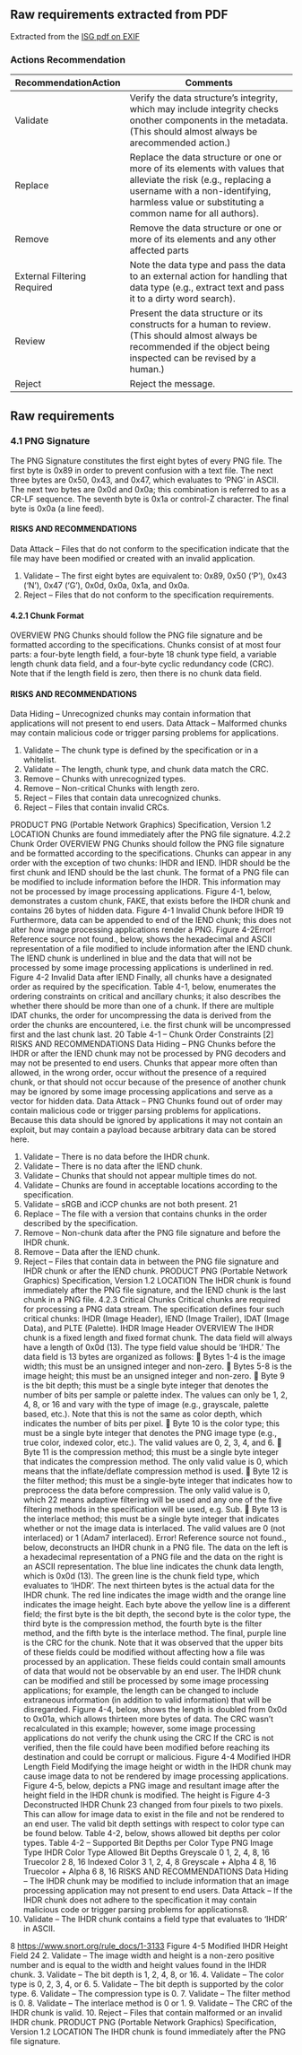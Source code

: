 ## Raw requirements extracted from PDF

Extracted from the [ISG pdf on EXIF](original-docs/CTR-U-OO-108403-18.pdf)

### Actions Recommendation


| RecommendationAction |  Comments |
|----------------------|-----------|
| Validate | Verify the data structure’s integrity, which may include integrity checks onother components in the metadata. (This should almost always be arecommended action.)
| Replace | Replace the data structure or one or more of its elements with values that alleviate the risk (e.g., replacing a username with a non-identifying, harmless value or substituting a common name for all authors). |
| Remove | Remove the data structure or one or more of its elements and any other affected parts |
| External Filtering Required | Note the data type and pass the data to an external action for handling that data type (e.g., extract text and pass it to a dirty word search). |
| Review | Present the data structure or its constructs for a human to review. (This should almost always be recommended if the object being inspected can be revised by a human.) |
| Reject | Reject the message. |


## Raw requirements

### 4.1 PNG Signature

The PNG Signature constitutes the first eight bytes of every PNG file. The first byte is
0x89 in order to prevent confusion with a text file. The next three bytes are 0x50, 0x43,
and 0x47, which evaluates to ‘PNG’ in ASCII. The next two bytes are 0x0d and 0x0a; this
combination is referred to as a CR-LF sequence. The seventh byte is 0x1a or control-Z
character. The final byte is 0x0a (a line feed).

#### RISKS AND RECOMMENDATIONS

Data Attack – Files that do not conform to the specification indicate that the file may
have been modified or created with an invalid application.

1. Validate – The first eight bytes are equivalent to: 0x89, 0x50 (‘P’), 0x43 (‘N’), 0x47
(‘G’), 0x0d, 0x0a, 0x1a, and 0x0a.
2. Reject – Files that do not conform to the specification requirements.



#### 4.2.1 Chunk Format
OVERVIEW
PNG Chunks should follow the PNG file signature and be formatted according to the
specifications. Chunks consist of at most four parts: a four-byte length field, a four-byte
18 chunk type field, a variable length chunk data field, and a four-byte cyclic redundancy
code (CRC). Note that if the length field is zero, then there is no chunk data field.

#### RISKS AND RECOMMENDATIONS

Data Hiding – Unrecognized chunks may contain information that applications will not
present to end users.
Data Attack – Malformed chunks may contain malicious code or trigger parsing
problems for applications.
1. Validate – The chunk type is defined by the specification or in a whitelist.
2. Validate – The length, chunk type, and chunk data match the CRC.
3. Remove – Chunks with unrecognized types.
4. Remove – Non-critical Chunks with length zero.
5. Reject – Files that contain data unrecognized chunks.
6. Reject – Files that contain invalid CRCs.



PRODUCT
PNG (Portable Network Graphics) Specification, Version 1.2
LOCATION
Chunks are found immediately after the PNG file signature.
4.2.2 Chunk Order
OVERVIEW
PNG Chunks should follow the PNG file signature and be formatted according to the
specifications. Chunks can appear in any order with the exception of two chunks: IHDR
and IEND. IHDR should be the first chunk and IEND should be the last chunk.
The format of a PNG file can be modified to include information before the IHDR. This
information may not be processed by image processing applications. Figure 4-1, below,
demonstrates a custom chunk, FAKE, that exists before the IHDR chunk and contains
26 bytes of hidden data.
Figure 4-1 Invalid Chunk before IHDR
19
Furthermore, data can be appended to end of the IEND chunk; this does not alter how
image processing applications render a PNG. Figure 4-2Error! Reference source not
found., below, shows the hexadecimal and ASCII representation of a file modified to
include information after the IEND chunk. The IEND chunk is underlined in blue and
the data that will not be processed by some image processing applications is underlined
in red.
Figure 4-2 Invalid Data after IEND
Finally, all chunks have a designated order as required by the specification. Table 4-1,
below, enumerates the ordering constraints on critical and ancillary chunks; it also
describes the whether there should be more than one of a chunk. If there are multiple
IDAT chunks, the order for uncompressing the data is derived from the order the
chunks are encountered, i.e. the first chunk will be uncompressed first and the last
chunk last.
20
Table 4-1 – Chunk Order Constraints [2]
RISKS AND RECOMMENDATIONS
Data Hiding – PNG Chunks before the IHDR or after the IEND chunk may not be
processed by PNG decoders and may not be presented to end users. Chunks that
appear more often than allowed, in the wrong order, occur without the presence of a
required chunk, or that should not occur because of the presence of another chunk may
be ignored by some image processing applications and serve as a vector for hidden
data.
Data Attack – PNG Chunks found out of order may contain malicious code or trigger
parsing problems for applications. Because this data should be ignored by applications
it may not contain an exploit, but may contain a payload because arbitrary data can be
stored here.
1. Validate – There is no data before the IHDR chunk.
2. Validate – There is no data after the IEND chunk.
3. Validate – Chunks that should not appear multiple times do not.
4. Validate – Chunks are found in acceptable locations according to the
specification.
5. Validate – sRGB and iCCP chunks are not both present.
21
6. Replace – The file with a version that contains chunks in the order described by
the specification.
7. Remove – Non-chunk data after the PNG file signature and before the IHDR
chunk.
8. Remove – Data after the IEND chunk.
9. Reject – Files that contain data in between the PNG file signature and IHDR
chunk or after the IEND chunk.
PRODUCT
PNG (Portable Network Graphics) Specification, Version 1.2
LOCATION
The IHDR chunk is found immediately after the PNG file signature, and the IEND
chunk is the last chunk in a PNG file.
4.2.3 Critical Chunks
Critical chunks are required for processing a PNG data stream. The specification defines
four such critical chunks: IHDR (Image Header), IEND (Image Trailer), IDAT (Image
Data), and PLTE (Palette).
IHDR Image Header
OVERVIEW
The IHDR chunk is a fixed length and fixed format chunk. The data field will always
have a length of 0x0d (13). The type field value should be ‘IHDR.’ The data field is 13
bytes are organized as follows:
 Bytes 1-4 is the image width; this must be an unsigned integer and non-zero.
 Bytes 5-8 is the image height; this must be an unsigned integer and non-zero.
 Byte 9 is the bit depth; this must be a single byte integer that denotes the number
of bits per sample or palette index. The values can only be 1, 2, 4, 8, or 16 and
vary with the type of image (e.g., grayscale, palette based, etc.). Note that this is
not the same as color depth, which indicates the number of bits per pixel.
 Byte 10 is the color type; this must be a single byte integer that denotes the PNG
image type (e.g., true color, indexed color, etc.). The valid values are 0, 2, 3, 4,
and 6.
 Byte 11 is the compression method; this must be a single byte integer that
indicates the compression method. The only valid value is 0, which means that
the inflate/deflate compression method is used.
 Byte 12 is the filter method; this must be a single-byte integer that indicates how
to preprocess the data before compression. The only valid value is 0, which
22
means adaptive filtering will be used and any one of the five filtering methods in
the specification will be used, e.g. Sub.
 Byte 13 is the interlace method; this must be a single byte integer that indicates
whether or not the image data is interlaced. The valid values are 0 (not
interlaced) or 1 (Adam7 interlaced).
Error! Reference source not found., below, deconstructs an IHDR chunk in a PNG file.
The data on the left is a hexadecimal representation of a PNG file and the data on the
right is an ASCII representation. The blue line indicates the chunk data length, which is
0x0d (13). The green line is the chunk field type, which evaluates to ‘IHDR’. The next
thirteen bytes is the actual data for the IHDR chunk. The red line indicates the image
width and the orange line indicates the image height. Each byte above the yellow line is
a different field; the first byte is the bit depth, the second byte is the color type, the third
byte is the compression method, the fourth byte is the filter method, and the fifth byte is
the interlace method. The final, purple line is the CRC for the chunk. Note that it was
observed that the upper bits of these fields could be modified without affecting how a
file was processed by an application. These fields could contain small amounts of data
that would not be observable by an end user.
The IHDR chunk can be modified and still be processed by some image processing
applications; for example, the length can be changed to include extraneous information
(in addition to valid information) that will be disregarded. Figure 4-4, below, shows the
length is doubled from 0x0d to 0x01a, which allows thirteen more bytes of data. The
CRC wasn’t recalculated in this example; however, some image processing applications
do not verify the chunk using the CRC If the CRC is not verified, then the file could
have been modified before reaching its destination and could be corrupt or malicious.
Figure 4-4 Modified IHDR Length Field
Modifying the image height or width in the IHDR chunk may cause image data to not
be rendered by image processing applications. Figure 4-5, below, depicts a PNG image
and resultant image after the height field in the IHDR chunk is modified. The height is
Figure 4-3 Deconstructed IHDR Chunk
23
changed from four pixels to two pixels. This can allow for image data to exist in the file
and not be rendered to an end user.
The valid bit depth settings with respect to color type can be found below. Table 4-2,
below, shows allowed bit depths per color types.
Table 4-2 – Supported Bit Depths per Color Type
PNG Image Type IHDR Color Type Allowed Bit Depths
Greyscale 0 1, 2, 4, 8, 16
Truecolor 2 8, 16
Indexed Color 3 1, 2, 4, 8
Greyscale + Alpha 4 8, 16
Truecolor + Alpha 6 8, 16
RISKS AND RECOMMENDATIONS
Data Hiding – The IHDR chunk may be modified to include information that an image
processing application may not present to end users.
Data Attack – If the IHDR chunk does not adhere to the specification it may contain
malicious code or trigger parsing problems for applications8.
1. Validate – The IHDR chunk contains a field type that evaluates to ‘IHDR’ in
ASCII.

8
 https://www.snort.org/rule_docs/1-3133
Figure 4-5 Modified IHDR Height Field
24
2. Validate – The image width and height is a non-zero positive number and is
equal to the width and height values found in the IHDR chunk.
3. Validate – The bit depth is 1, 2, 4, 8, or 16.
4. Validate – The color type is 0, 2, 3, 4, or 6.
5. Validate – The bit depth is supported by the color type.
6. Validate – The compression type is 0.
7. Validate – The filter method is 0.
8. Validate – The interlace method is 0 or 1.
9. Validate – The CRC of the IHDR chunk is valid.
10. Reject – Files that contain malformed or an invalid IHDR chunk.
PRODUCT
PNG (Portable Network Graphics) Specification, Version 1.2
LOCATION
The IHDR chunk is found immediately after the PNG file signature.